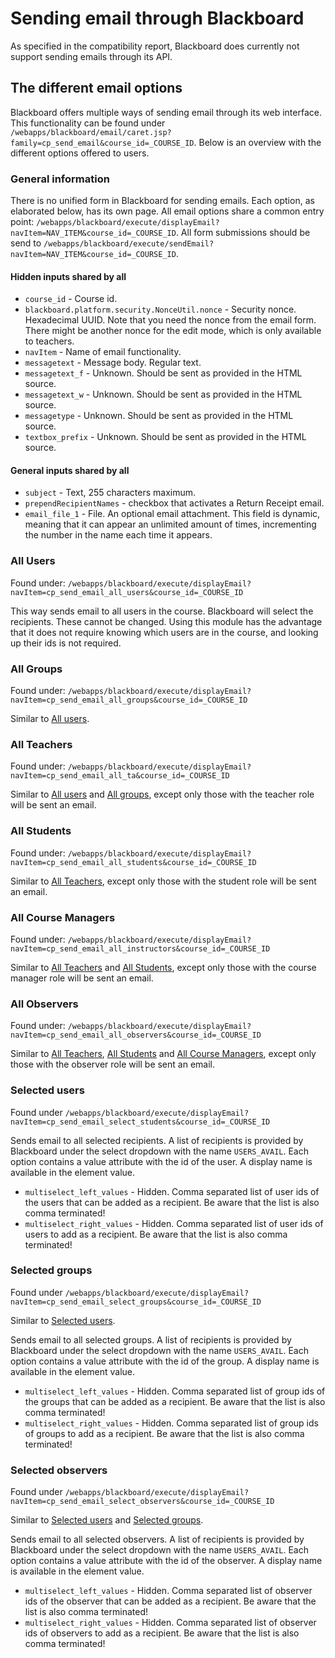 # Sending email through Blackboard

As specified in the compatibility report, Blackboard does currently not support sending emails through its API.

## The different email options
Blackboard offers multiple ways of sending email through its web interface. This functionality can be found under `/webapps/blackboard/email/caret.jsp?family=cp_send_email&course_id=_COURSE_ID`.
Below is an overview with the different options offered to users.

### General information
There is no unified form in Blackboard for sending emails. Each option, as elaborated below, has its own page.
All email options share a common entry point: `/webapps/blackboard/execute/displayEmail?navItem=NAV_ITEM&course_id=_COURSE_ID`.
All form submissions should be send to `/webapps/blackboard/execute/sendEmail?navItem=NAV_ITEM&course_id=_COURSE_ID`.

#### Hidden inputs shared by all
- `course_id` - Course id.
- `blackboard.platform.security.NonceUtil.nonce` - Security nonce. Hexadecimal UUID. Note that you need the nonce from the email form. There might be another nonce for the edit mode, which is only available to teachers.
- `navItem` - Name of email functionality.
- `messagetext` - Message body. Regular text.
- `messagetext_f` - Unknown. Should be sent as provided in the HTML source.
- `messagetext_w` - Unknown. Should be sent as provided in the HTML source.
- `messagetype` - Unknown. Should be sent as provided in the HTML source.
- `textbox_prefix` - Unknown. Should be sent as provided in the HTML source.

#### General inputs shared by all
- `subject` - Text, 255 characters maximum.
- `prependRecipientNames` - checkbox that activates a Return Receipt email.
- `email_file_1` - File. An optional email attachment. This field is dynamic, meaning that it can appear an unlimited amount of times, incrementing the number in the name each time it appears.

### All Users
Found under: 
`/webapps/blackboard/execute/displayEmail?navItem=cp_send_email_all_users&course_id=_COURSE_ID`

This way sends email to all users in the course. Blackboard will select the recipients. These cannot be changed. Using this module has the advantage that it does not require knowing which users are in the course, and looking up their ids is not required.

### All Groups
Found under: `/webapps/blackboard/execute/displayEmail?navItem=cp_send_email_all_groups&course_id=_COURSE_ID`

Similar to [All users](#all-users).

### All Teachers
Found under: `/webapps/blackboard/execute/displayEmail?navItem=cp_send_email_all_ta&course_id=_COURSE_ID`

Similar to [All users](#all-users) and [All groups](#all-groups), except only those with the teacher role will be sent an email.

### All Students
Found under: `/webapps/blackboard/execute/displayEmail?navItem=cp_send_email_all_students&course_id=_COURSE_ID`

Similar to [All Teachers](#all-teachers), except only those with the student role will be sent an email.

### All Course Managers
Found under: `/webapps/blackboard/execute/displayEmail?navItem=cp_send_email_all_instructors&course_id=_COURSE_ID`

Similar to [All Teachers](#all-teachers) and [All Students](#all-students), except only those with the course manager role will be sent an email.


### All Observers
Found under: `/webapps/blackboard/execute/displayEmail?navItem=cp_send_email_all_observers&course_id=_COURSE_ID`

Similar to [All Teachers](#all-teachers),  [All Students](#all-students) and [All Course Managers](#all-course-managers), except only those with the observer role will be sent an email.

### Selected users
Found under `/webapps/blackboard/execute/displayEmail?navItem=cp_send_email_select_students&course_id=_COURSE_ID`

Sends email to all selected recipients.
A list of recipients is provided by Blackboard under the select dropdown with the name `USERS_AVAIL`. Each option contains a value attribute with the id of the user. A display name is available in the element value.
- `multiselect_left_values` - Hidden. Comma separated list of user ids of the users that can be added as a recipient. Be aware that the list is also comma terminated!
- `multiselect_right_values` - Hidden. Comma separated list of user ids of users to add as a recipient. Be aware that the list is also comma terminated!

### Selected groups
Found under `/webapps/blackboard/execute/displayEmail?navItem=cp_send_email_select_groups&course_id=_COURSE_ID`

Similar to [Selected users](#selected-users).

Sends email to all selected groups.
A list of recipients is provided by Blackboard under the select dropdown with the name `USERS_AVAIL`. Each option contains a value attribute with the id of the group. A display name is available in the element value.
- `multiselect_left_values` - Hidden. Comma separated list of group ids of the groups that can be added as a recipient. Be aware that the list is also comma terminated!
- `multiselect_right_values` - Hidden. Comma separated list of group ids of groups to add as a recipient. Be aware that the list is also comma terminated!

### Selected observers
Found under `/webapps/blackboard/execute/displayEmail?navItem=cp_send_email_select_observers&course_id=_COURSE_ID`

Similar to [Selected users](#selected-users) and [Selected groups](#selected-groups).

Sends email to all selected observers.
A list of recipients is provided by Blackboard under the select dropdown with the name `USERS_AVAIL`. Each option contains a value attribute with the id of the observer. A display name is available in the element value.
- `multiselect_left_values` - Hidden. Comma separated list of observer ids of the observer that can be added as a recipient. Be aware that the list is also comma terminated!
- `multiselect_right_values` - Hidden. Comma separated list of observer ids of observers to add as a recipient. Be aware that the list is also comma terminated!
